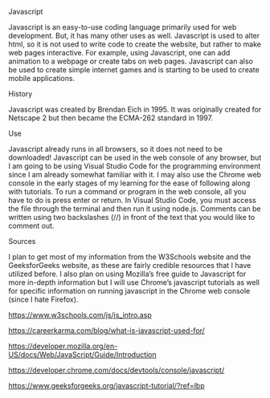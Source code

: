 Javascript

Javascript is an easy-to-use coding language primarily used for web development. But, it has many other uses as well. Javascript is used to alter html, so it is not used to write code to create the website, but rather to make web pages interactive. For example, using Javascript, one can add animation to a webpage or create tabs on web pages. Javascript can also be used to create simple internet games and is starting to be used to create mobile applications.

History

Javascript was created by Brendan Eich in 1995. It was originally created for Netscape 2 but then became the ECMA-262 standard in 1997. 

Use

Javascript already runs in all browsers, so it does not need to be downloaded! Javascript can be used in the web console of any browser, but I am going to be using Visual Studio Code for the programming environment since I am already somewhat familiar with it. I may also use the Chrome web console in the early stages of my learning for the ease of following along with tutorials. To run a command or program in the web console, all you have to do is press enter or return. In Visual Studio Code, you must access the file through the terminal and then run it using node.js. Comments can be written using two backslashes (//) in front of the text that you would like to comment out.


Sources

I plan to get most of my information from the W3Schools website and the GeeksforGeeks website, as these are fairly credible resources that I have utilized before. I also plan on using Mozilla’s free guide to Javascript for more in-depth information but I will use Chrome’s javascript tutorials as well for specific information on running javascript in the Chrome web console (since I hate Firefox).

https://www.w3schools.com/js/js_intro.asp 

https://careerkarma.com/blog/what-is-javascript-used-for/ 

https://developer.mozilla.org/en-US/docs/Web/JavaScript/Guide/Introduction 

https://developer.chrome.com/docs/devtools/console/javascript/ 

https://www.geeksforgeeks.org/javascript-tutorial/?ref=lbp
